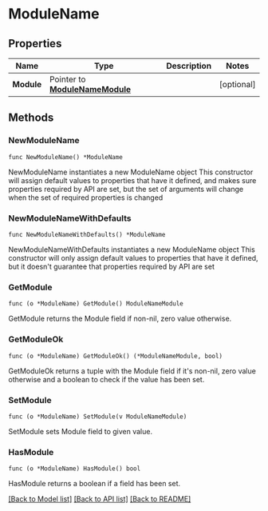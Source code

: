 # ModuleName

## Properties

Name | Type | Description | Notes
------------ | ------------- | ------------- | -------------
**Module** | Pointer to [**ModuleNameModule**](ModuleNameModule.md) |  | [optional] 

## Methods

### NewModuleName

`func NewModuleName() *ModuleName`

NewModuleName instantiates a new ModuleName object
This constructor will assign default values to properties that have it defined,
and makes sure properties required by API are set, but the set of arguments
will change when the set of required properties is changed

### NewModuleNameWithDefaults

`func NewModuleNameWithDefaults() *ModuleName`

NewModuleNameWithDefaults instantiates a new ModuleName object
This constructor will only assign default values to properties that have it defined,
but it doesn't guarantee that properties required by API are set

### GetModule

`func (o *ModuleName) GetModule() ModuleNameModule`

GetModule returns the Module field if non-nil, zero value otherwise.

### GetModuleOk

`func (o *ModuleName) GetModuleOk() (*ModuleNameModule, bool)`

GetModuleOk returns a tuple with the Module field if it's non-nil, zero value otherwise
and a boolean to check if the value has been set.

### SetModule

`func (o *ModuleName) SetModule(v ModuleNameModule)`

SetModule sets Module field to given value.

### HasModule

`func (o *ModuleName) HasModule() bool`

HasModule returns a boolean if a field has been set.


[[Back to Model list]](../README.md#documentation-for-models) [[Back to API list]](../README.md#documentation-for-api-endpoints) [[Back to README]](../README.md)


